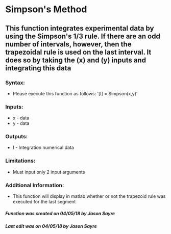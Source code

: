 # Simpson's Method
## This function integrates experimental data by using the Simpson's 1/3 rule. If there are an odd number of intervals, however, then the trapezoidal rule is used on the last interval. It does so by taking the (x) and (y) inputs and integrating this data 
### Syntax: 
   * Please execute this function as follows: '[I] = Simpson(x,y)'
### Inputs:
  * x - data
  * y - data
### Outputs:
  * I - Integration numerical data
### Limitations: 
  * Must input only 2 input arguments
### Additional Information: 
  * This function will display in matlab whether or not the trapezoid rule was executed for the last segment
##### Function was created on 04/05/18 by Jason Sayre
##### Last edit was on 04/05/18 by Jason Sayre
